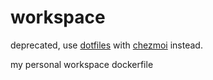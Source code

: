 # workspace

deprecated, use [dotfiles](https://github.com/Ghost-LZW/dotfiles) with [chezmoi](https://www.chezmoi.io/) instead.

my personal workspace dockerfile
